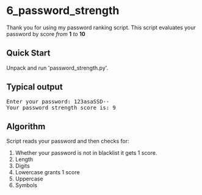 # 6_password_strength
Thank you for using my password ranking script.
This script evaluates your password by score *from* __1__ *to* __10__
## Quick Start
Unpack and run 'password_strength.py'.
## Typical output
<pre>Enter your password: 123asaSSD--
Your password strength score is: 9</pre>
## Algorithm
Script reads your password and then checks for:
1. Whether your password is not in blacklist it gets 1 score.
2. Length
3. Digits
4. Lowercase grants 1 score
5. Uppercase
6. Symbols
 